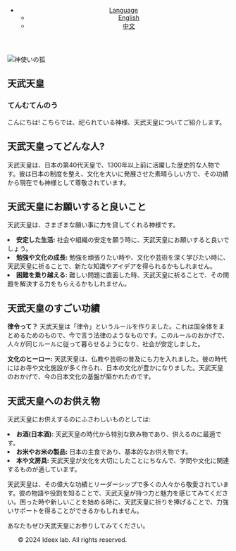 <!DOCTYPE html>
<html lang="ja">
<head>
    <meta charset="UTF-8">
    <meta name="viewport" content="width=device-width, initial-scale=1.0">
    <title>天武天皇</title>
    <link rel="stylesheet" href="styles.css">
</head>
<body>
    <header>
        <nav>
            <ul class="menu">
                <li class="dropdown">
                    <a href="#" class="dropbtn">Language</a>
                    <ul class="dropdown-content">
                        <li><a href="index-en.html">English</a></li> <!-- 英語のページ -->
                        <li><a href="index-zh.html">中文</a></li> <!-- 中国語のページ -->
                    </ul>
                </li>
            </ul>
        </nav>

  </header>
    <div class="container">
                <main>
            <div class="image-container">
                <img src=![天武天皇_清書_1](https://github.com/user-attachments/assets/c082ed52-9819-47ef-a207-6e53fd9675eb) alt="神使いの狐">
            </div>
            <section class="title">
                <h1>天武天皇</h1>
            </section>
            <section class="hurigana
            ">
            <h3>てんむてんのう</h3>
      </section>
            <section class="introduction">
              <p>こんにちは! こちらでは、祀られている神様、天武天皇についてご紹介します。</p>
            </section>
                        <section class="who-is">
                <h2>天武天皇ってどんな人?</h2>
                <p>天武天皇は、日本の第40代天皇で、1300年以上前に活躍した歴史的な人物です。彼は日本の制度を整え、文化を大いに発展させた素晴らしい方で、その功績から現在でも神様として尊敬されています。</p>
            </section>
            
<section class="blessings">
                <h2>天武天皇にお願いすると良いこと</h2>
                <p>天武天皇は、さまざまな願い事に力を貸してくれる神様です。</p>
                    <li><strong>安定した生活:</strong> 社会や組織の安定を願う時に、天武天皇にお願いすると良いでしょう。</li>
                    <li><strong>勉強や文化の成長:</strong> 勉強を頑張りたい時や、文化や芸術を深く学びたい時に、天武天皇に祈ることで、新たな知識やアイデアを得られるかもしれません。</li>
                    <li><strong>困難を乗り越える:</strong> 難しい問題に直面した時、天武天皇に祈ることで、その問題を解決する力をもらえるかもしれません。</li>
            </section>
            
  <section class="achievements">
            <h2>天武天皇のすごい功績</h2>
                <p><strong>律令って？</strong> 天武天皇は「律令」というルールを作りました。これは国全体をまとめるためのもので、今で言う法律のようなものです。このルールのおかげで、人々が同じルールに従って暮らせるようになり、社会が安定しました。</p>
                <p><strong>文化のヒーロー:</strong> 天武天皇は、仏教や芸術の普及にも力を入れました。彼の時代にはお寺や文化施設が多く作られ、日本の文化が豊かになりました。天武天皇のおかげで、今の日本文化の基盤が築かれたのです。</p>
            </section>
                      <section class="offerings">
                <h2>天武天皇へのお供え物</h2>
                <p>天武天皇にお供えするのにふさわしいものとしては:</p>
              
   <li><strong>お酒(日本酒):</strong> 天武天皇の時代から特別な飲み物であり、供えるのに最適です。</li>
                <li><strong>お米やお米の製品:</strong> 日本の主食であり、基本的なお供え物です。</li>
                <li><strong>本や文房具:</strong> 天武天皇が文化を大切にしたことにちなんで、学問や文化に関連するものが適しています。</li>
            
</section>
            
  <section class="closing">
                <p>天武天皇は、その偉大な功績とリーダーシップで多くの人々から敬愛されています。彼の物語や役割を知ることで、天武天皇が持つ力と魅力を感じてみてください。困った時や新しいことを始める時に、天武天皇に祈りを捧げることで、力強いサポートを得ることができるかもしれません。</p>
                <p>あなたもぜひ天武天皇にお参りしてみてください。</p>
  </section>
            
  </main>
        
  </div>
    <footer>
        <ul class="footer-menu">
            <p>&copy; 2024 Ideex lab. All rights reserved.</p>


 </ul>
    </footer>

</body>
</html>

